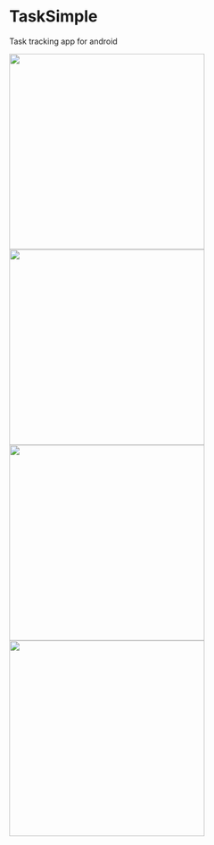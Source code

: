 # TaskSimple
Task tracking app for android

<img src="https://github.com/laithtawabini/TaskSimple/assets/75672689/3e950312-6259-43c3-bcac-f673bf1a488c" width="350"> <img src="https://github.com/laithtawabini/TaskSimple/assets/75672689/193153ac-da4f-444e-b4fa-f3b38dcb5e86" width="350"> <img src="https://github.com/laithtawabini/TaskSimple/assets/75672689/24555df9-2b29-4d7a-9241-04654ba95931" width="350"> <img src="https://github.com/laithtawabini/TaskSimple/assets/75672689/9b9e3472-a8c0-48c9-9922-34786b1f1bb4" width="350">

